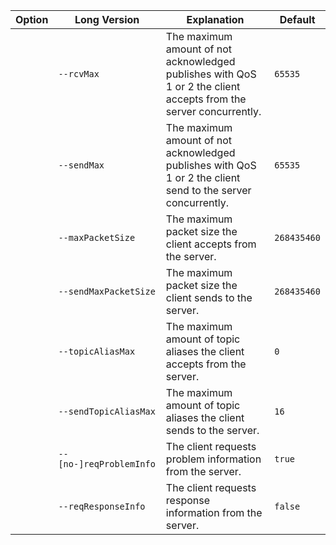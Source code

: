 | Option | Long Version            | Explanation                                                                                                       | Default     |
|--------|-------------------------|-------------------------------------------------------------------------------------------------------------------|-------------|
|        | `--rcvMax`              | The maximum amount of not acknowledged publishes with QoS 1 or 2 the client accepts from the server concurrently. | `65535`     |
|        | `--sendMax`             | The maximum amount of not acknowledged publishes with QoS 1 or 2 the client send to the server concurrently.      | `65535`     |
|        | `--maxPacketSize`       | The maximum packet size the client accepts from the server.                                                       | `268435460` |
|        | `--sendMaxPacketSize`   | The maximum packet size the client sends to the server.                                                           | `268435460` |
|        | `--topicAliasMax`       | The maximum amount of topic aliases the client accepts from the server.                                           | `0`         |
|        | `--sendTopicAliasMax`   | The maximum amount of topic aliases the client sends to the server.                                               | `16`        |
|        | `--[no-]reqProblemInfo` | The client requests problem information from the server.                                                          | `true`      |
|        | `--reqResponseInfo`     | The client requests response information from the server.                                                         | `false`     |
